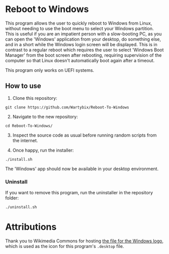 # Reboot to Windows
This program allows the user to quickly reboot to Windows from Linux, without needing to use the boot menu to select your Windows partition.
This is useful if you are an impatient person with a slow-booting PC, as you can open the 'Windows' application from your desktop, do something else, and in a short while the Windows login screen will be displayed.
This is in contrast to a regular reboot which requires the user to select 'Windows Boot Manager' from the boot screen after rebooting, requiring supervision of the computer so that Linux doesn't automatically boot again after a timeout.

This program only works on UEFI systems.

## How to use
1. Clone this repository:
```
git clone https://github.com/Wartybix/Reboot-To-Windows
```

2. Navigate to the new repository:
```
cd Reboot-To-Windows/
```

3. Inspect the source code as usual before running random scripts from the internet.

3. Once happy, run the installer:
```
./install.sh
```

The 'Windows' app should now be available in your desktop environment.

### Uninstall
If you want to remove this program, run the uninstaller in the repository folder:
```
./uninstall.sh
```

# Attributions
Thank you to Wikimedia Commons for hosting [the file for the Windows logo](https://en.m.wikipedia.org/wiki/File:Windows_logo_-_2021.svg), which is used as the icon for this program's `.desktop` file.

